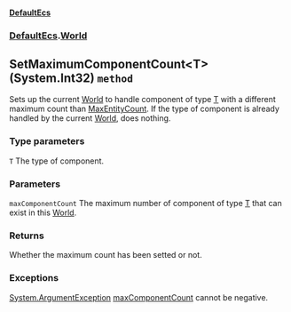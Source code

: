 #### [DefaultEcs](./DefaultEcs.md 'DefaultEcs')
### [DefaultEcs](./DefaultEcs.md#DefaultEcs 'DefaultEcs').[World](./DefaultEcs-World.md 'DefaultEcs.World')
## SetMaximumComponentCount&lt;T&gt;(System.Int32) `method`
Sets up the current [World](./DefaultEcs-World.md 'DefaultEcs.World') to handle component of type [T](#DefaultEcs-World-SetMaximumComponentCount-T-(System-Int32)-T 'DefaultEcs.World.SetMaximumComponentCount&lt;T&gt;(System.Int32).T') with a different maximum count than [MaxEntityCount](./DefaultEcs-World-MaxEntityCount.md 'DefaultEcs.World.MaxEntityCount').
If the type of component is already handled by the current [World](./DefaultEcs-World.md 'DefaultEcs.World'), does nothing.
### Type parameters

<a name='DefaultEcs-World-SetMaximumComponentCount-T-(System-Int32)-T'></a>
`T`
The type of component.
### Parameters

<a name='DefaultEcs-World-SetMaximumComponentCount-T-(System-Int32)-maxComponentCount'></a>
`maxComponentCount`
The maximum number of component of type [T](#DefaultEcs-World-SetMaximumComponentCount-T-(System-Int32)-T 'DefaultEcs.World.SetMaximumComponentCount&lt;T&gt;(System.Int32).T') that can exist in this [World](./DefaultEcs-World.md 'DefaultEcs.World').
### Returns
Whether the maximum count has been setted or not.
### Exceptions

[System.ArgumentException](https://docs.microsoft.com/en-us/dotnet/api/System.ArgumentException 'System.ArgumentException')
[maxComponentCount](#DefaultEcs-World-SetMaximumComponentCount-T-(System-Int32)-maxComponentCount 'DefaultEcs.World.SetMaximumComponentCount&lt;T&gt;(System.Int32).maxComponentCount') cannot be negative.
